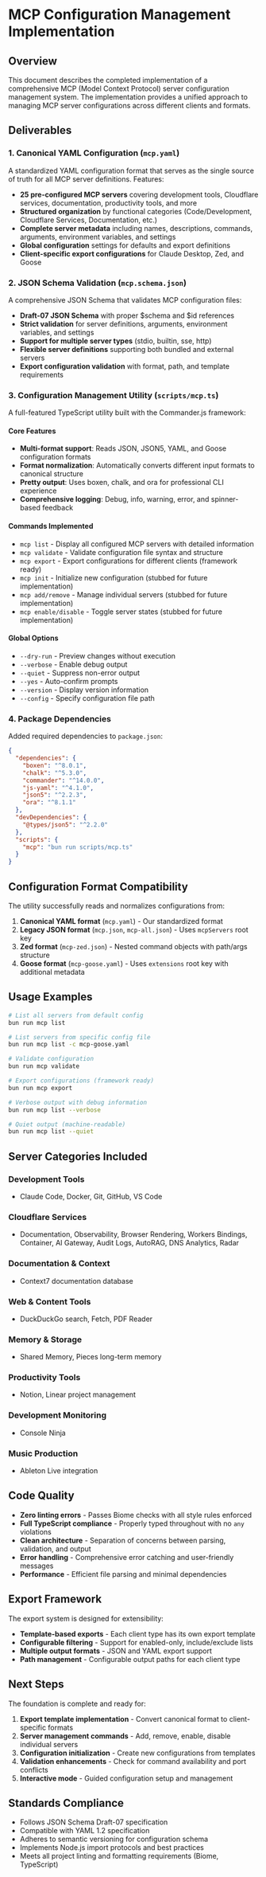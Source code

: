 # MCP Configuration Management Implementation

## Overview

This document describes the completed implementation of a comprehensive MCP (Model Context Protocol) server configuration management system. The implementation provides a unified approach to managing MCP server configurations across different clients and formats.

## Deliverables

### 1. Canonical YAML Configuration (`mcp.yaml`)

A standardized YAML configuration format that serves as the single source of truth for all MCP server definitions. Features:

- **25 pre-configured MCP servers** covering development tools, Cloudflare services, documentation, productivity tools, and more
- **Structured organization** by functional categories (Code/Development, Cloudflare Services, Documentation, etc.)
- **Complete server metadata** including names, descriptions, commands, arguments, environment variables, and settings
- **Global configuration** settings for defaults and export definitions
- **Client-specific export configurations** for Claude Desktop, Zed, and Goose

### 2. JSON Schema Validation (`mcp.schema.json`)

A comprehensive JSON Schema that validates MCP configuration files:

- **Draft-07 JSON Schema** with proper $schema and $id references
- **Strict validation** for server definitions, arguments, environment variables, and settings
- **Support for multiple server types** (stdio, builtin, sse, http)
- **Flexible server definitions** supporting both bundled and external servers
- **Export configuration validation** with format, path, and template requirements

### 3. Configuration Management Utility (`scripts/mcp.ts`)

A full-featured TypeScript utility built with the Commander.js framework:

#### Core Features
- **Multi-format support**: Reads JSON, JSON5, YAML, and Goose configuration formats
- **Format normalization**: Automatically converts different input formats to canonical structure
- **Pretty output**: Uses boxen, chalk, and ora for professional CLI experience
- **Comprehensive logging**: Debug, info, warning, error, and spinner-based feedback

#### Commands Implemented
- `mcp list` - Display all configured MCP servers with detailed information
- `mcp validate` - Validate configuration file syntax and structure
- `mcp export` - Export configurations for different clients (framework ready)
- `mcp init` - Initialize new configuration (stubbed for future implementation)
- `mcp add/remove` - Manage individual servers (stubbed for future implementation)
- `mcp enable/disable` - Toggle server states (stubbed for future implementation)

#### Global Options
- `--dry-run` - Preview changes without execution
- `--verbose` - Enable debug output
- `--quiet` - Suppress non-error output
- `--yes` - Auto-confirm prompts
- `--version` - Display version information
- `--config` - Specify configuration file path

### 4. Package Dependencies

Added required dependencies to `package.json`:

```json
{
  "dependencies": {
    "boxen": "^8.0.1",
    "chalk": "^5.3.0",
    "commander": "^14.0.0",
    "js-yaml": "^4.1.0",
    "json5": "^2.2.3",
    "ora": "^8.1.1"
  },
  "devDependencies": {
    "@types/json5": "^2.2.0"
  },
  "scripts": {
    "mcp": "bun run scripts/mcp.ts"
  }
}
```

## Configuration Format Compatibility

The utility successfully reads and normalizes configurations from:

1. **Canonical YAML format** (`mcp.yaml`) - Our standardized format
2. **Legacy JSON format** (`mcp.json`, `mcp-all.json`) - Uses `mcpServers` root key
3. **Zed format** (`mcp-zed.json`) - Nested command objects with path/args structure
4. **Goose format** (`mcp-goose.yaml`) - Uses `extensions` root key with additional metadata

## Usage Examples

```bash
# List all servers from default config
bun run mcp list

# List servers from specific config file
bun run mcp list -c mcp-goose.yaml

# Validate configuration
bun run mcp validate

# Export configurations (framework ready)
bun run mcp export

# Verbose output with debug information
bun run mcp list --verbose

# Quiet output (machine-readable)
bun run mcp list --quiet
```

## Server Categories Included

### Development Tools
- Claude Code, Docker, Git, GitHub, VS Code

### Cloudflare Services  
- Documentation, Observability, Browser Rendering, Workers Bindings, Container, AI Gateway, Audit Logs, AutoRAG, DNS Analytics, Radar

### Documentation & Context
- Context7 documentation database

### Web & Content Tools
- DuckDuckGo search, Fetch, PDF Reader

### Memory & Storage
- Shared Memory, Pieces long-term memory

### Productivity Tools
- Notion, Linear project management

### Development Monitoring
- Console Ninja

### Music Production
- Ableton Live integration

## Code Quality

- **Zero linting errors** - Passes Biome checks with all style rules enforced
- **Full TypeScript compliance** - Properly typed throughout with no `any` violations
- **Clean architecture** - Separation of concerns between parsing, validation, and output
- **Error handling** - Comprehensive error catching and user-friendly messages
- **Performance** - Efficient file parsing and minimal dependencies

## Export Framework

The export system is designed for extensibility:

- **Template-based exports** - Each client type has its own export template
- **Configurable filtering** - Support for enabled-only, include/exclude lists
- **Multiple output formats** - JSON and YAML export support
- **Path management** - Configurable output paths for each client type

## Next Steps

The foundation is complete and ready for:

1. **Export template implementation** - Convert canonical format to client-specific formats
2. **Server management commands** - Add, remove, enable, disable individual servers
3. **Configuration initialization** - Create new configurations from templates
4. **Validation enhancements** - Check for command availability and port conflicts
5. **Interactive mode** - Guided configuration setup and management

## Standards Compliance

- Follows JSON Schema Draft-07 specification
- Compatible with YAML 1.2 specification  
- Adheres to semantic versioning for configuration schema
- Implements Node.js import protocols and best practices
- Meets all project linting and formatting requirements (Biome, TypeScript)